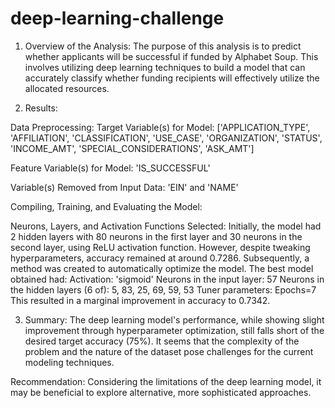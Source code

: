 # deep-learning-challenge

1. Overview of the Analysis:
The purpose of this analysis is to predict whether applicants will be successful if funded by Alphabet Soup. This involves utilizing deep learning techniques to build a model that can accurately classify whether funding recipients will effectively utilize the allocated resources.

2. Results:

Data Preprocessing:
Target Variable(s) for Model:
['APPLICATION_TYPE', 'AFFILIATION', 'CLASSIFICATION', 'USE_CASE', 'ORGANIZATION', 'STATUS', 'INCOME_AMT', 'SPECIAL_CONSIDERATIONS', 'ASK_AMT']

Feature Variable(s) for Model:
'IS_SUCCESSFUL'

Variable(s) Removed from Input Data:
'EIN' and 'NAME'

Compiling, Training, and Evaluating the Model:

Neurons, Layers, and Activation Functions Selected: Initially, the model had 2 hidden layers with 80 neurons in the first layer and 30 neurons in the second layer, using ReLU activation function. However, despite tweaking hyperparameters, accuracy remained at around 0.7286. Subsequently, a method was created to automatically optimize the model. The best model obtained had:
Activation: 'sigmoid'
Neurons in the input layer: 57
Neurons in the hidden layers (6 of): 5, 83, 25, 69, 59, 53
Tuner parameters: Epochs=7
This resulted in a marginal improvement in accuracy to 0.7342.

3. Summary:
The deep learning model's performance, while showing slight improvement through hyperparameter optimization, still falls short of the desired target accuracy (75%). It seems that the complexity of the problem and the nature of the dataset pose challenges for the current modeling techniques.

Recommendation:
Considering the limitations of the deep learning model, it may be beneficial to explore alternative, more sophisticated approaches. 
